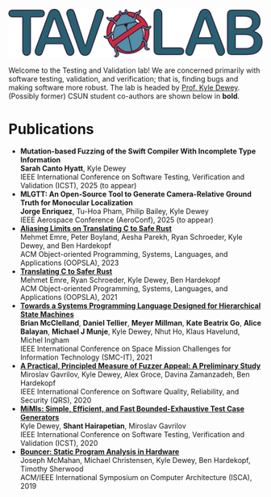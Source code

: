 ![logo](colour_500.png)

Welcome to the Testing and Validation lab!
We are concerned primarily with software testing, validation, and verification; that is, finding bugs and making software more robust.
The lab is headed by [Prof. Kyle Dewey](https://kyledewey.github.io/).
(Possibly former) CSUN student co-authors are shown below in <b>bold</b>.

# Publications

<ul>
  <li>
    <b>
      Mutation-based Fuzzing of the Swift Compiler With Incomplete Type Information
    </b>
    <br />
    <b>Sarah Canto Hyatt</b>, Kyle Dewey
    <br />
    IEEE International Conference on Software Testing, Verification and Validation (ICST), 2025 (to appear)
    </li>
    <li>
      <b>
        MLGTT: An Open-Source Tool to Generate Camera-Relative Ground Truth for Monocular Localization
      </b>
      <br />
      <b>Jorge Enriquez</b>, Tu-Hoa Pham, Philip Bailey, Kyle Dewey
      <br />
      IEEE Aerospace Conference (AeroConf), 2025 (to appear)
    </li>
    <li>
        <b>
          <a href="https://dl.acm.org/doi/10.1145/3586046">
            Aliasing Limits on Translating C to Safe Rust
          </a>
        </b>
        <br />
        Mehmet Emre, Peter Boyland, Aesha Parekh, Ryan Schroeder, Kyle Dewey, and Ben Hardekopf
        <br />
        ACM Object-oriented Programming, Systems, Languages, and Applications (OOPSLA), 2023
      </li>
  <li>
    <b>
      <a href="https://dl.acm.org/doi/10.1145/3485498">
        Translating C to Safer Rust
      </a>
    </b>
    <br />
    Mehmet Emre, Ryan Schroeder, Kyle Dewey, Ben Hardekopf
    <br />
    ACM Object-oriented Programming, Systems, Languages, and Applications (OOPSLA), 2021
  </li>
  <li>
    <b>
      <a href="http://www.havelund.com/Publications/smc-it-2021-proteus.pdf">
        Towards a Systems Programming Language Designed for Hierarchical State Machines
      </a>
    </b>
    <br />
    <b>Brian McClelland</b>, <b>Daniel Tellier</b>, <b>Meyer Millman</b>, <b>Kate Beatrix Go</b>, <b>Alice Balayan</b>, <b>Michael J Munje</b>, Kyle Dewey, Nhut Ho, Klaus Havelund, Michel Ingham
    <br />
    IEEE International Conference on Space Mission Challenges for Information Technology (SMC-IT), 2021
  </li>
  <li>
    <b>
      <a href="https://ieeexplore.ieee.org/document/9282794">
        A Practical, Principled Measure of Fuzzer Appeal: A Preliminary Study
      </a>
    </b>
    <br />
    Miroslav Gavrilov, Kyle Dewey, Alex Groce, Davina Zamanzadeh, Ben Hardekopf
    <br />
    IEEE International Conference on Software Quality, Reliability, and Security (QRS), 2020
  </li>
  <li>
    <b>
      <a href="https://ieeexplore.ieee.org/document/9159050">
        MiMIs: Simple, Efficient, and Fast Bounded-Exhaustive Test Case Generators
      </a>
    </b>
    <br />
    Kyle Dewey, <b>Shant Hairapetian</b>, Miroslav Gavrilov
    <br />
    IEEE International Conference on Software Testing, Verification and Validation (ICST), 2020
  </li>
  <li>
    <b>
      <a href="https://dl.acm.org/citation.cfm?id=3322256">
        Bouncer: Static Program Analysis in Hardware
      </a>
    </b>
    <br />
    Joseph McMahan, Michael Christensen, Kyle Dewey, Ben Hardekopf, Timothy Sherwood
    <br />
    ACM/IEEE International Symposium on Computer Architecture (ISCA), 2019
  </li>
</ul>
